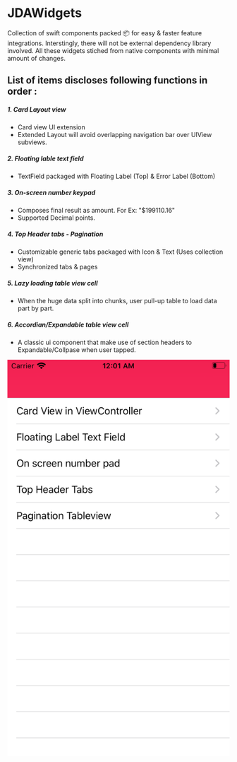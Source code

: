 # JDAWidgets
Collection of swift components packed 📦 for easy & faster feature integrations. Interstingly, there will not be external dependency library involved. All these widgets stiched from native components with minimal amount of changes. 

## List of items discloses following functions in order :

##### 1. Card Layout view
- Card view UI extension
- Extended Layout will avoid overlapping navigation bar over UIView subviews.

##### 2. Floating lable text field
- TextField packaged with Floating Label (Top) & Error Label (Bottom) 

##### 3. On-screen number keypad
- Composes final result as amount. For Ex: "$199110.16"
- Supported Decimal points.

##### 4. Top Header tabs - Pagination
- Customizable generic tabs packaged with Icon & Text (Uses collection view)
- Synchronized tabs & pages

##### 5. Lazy loading table view cell
- When the huge data split into chunks, user pull-up table to load data part by part.

##### 6. Accordian/Expandable table view cell
- A classic ui component that make use of section headers to Expandable/Collpase when user tapped.


![Screenshot](https://github.com/byJeevan/JDAWidgets/blob/master/Simulator%20Screen%20Shot%20-%20iPhone%208%20-%202020-06-05%20at%2000.01.17.png?raw=true "Preview")

